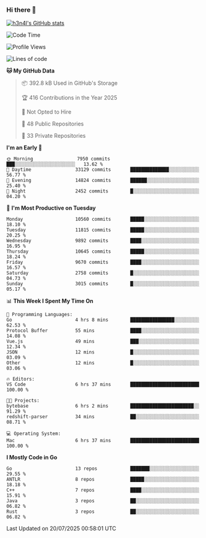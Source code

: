 ### Hi there 👋

[![h3n4l's GitHub stats](https://github-readme-stats.vercel.app/api?username=h3n4l&count_private=true&show_icons=true&theme=radical)](https://github.com/h3n4l/github-readme-stats)

<!--START_SECTION:waka-->
![Code Time](http://img.shields.io/badge/Code%20Time-2%2C243%20hrs%2030%20mins-blue)

![Profile Views](http://img.shields.io/badge/Profile%20Views-0-blue)

![Lines of code](https://img.shields.io/badge/From%20Hello%20World%20I%27ve%20Written-20.3%20million%20lines%20of%20code-blue)

**🐱 My GitHub Data** 

> 📦 392.8 kB Used in GitHub's Storage 
 > 
> 🏆 416 Contributions in the Year 2025
 > 
> 🚫 Not Opted to Hire
 > 
> 📜 48 Public Repositories 
 > 
> 🔑 33 Private Repositories 
 > 
**I'm an Early 🐤** 

```text
🌞 Morning                7950 commits        ███░░░░░░░░░░░░░░░░░░░░░░   13.62 % 
🌆 Daytime                33129 commits       ██████████████░░░░░░░░░░░   56.77 % 
🌃 Evening                14824 commits       ██████░░░░░░░░░░░░░░░░░░░   25.40 % 
🌙 Night                  2452 commits        █░░░░░░░░░░░░░░░░░░░░░░░░   04.20 % 
```
📅 **I'm Most Productive on Tuesday** 

```text
Monday                   10560 commits       █████░░░░░░░░░░░░░░░░░░░░   18.10 % 
Tuesday                  11815 commits       █████░░░░░░░░░░░░░░░░░░░░   20.25 % 
Wednesday                9892 commits        ████░░░░░░░░░░░░░░░░░░░░░   16.95 % 
Thursday                 10645 commits       █████░░░░░░░░░░░░░░░░░░░░   18.24 % 
Friday                   9670 commits        ████░░░░░░░░░░░░░░░░░░░░░   16.57 % 
Saturday                 2758 commits        █░░░░░░░░░░░░░░░░░░░░░░░░   04.73 % 
Sunday                   3015 commits        █░░░░░░░░░░░░░░░░░░░░░░░░   05.17 % 
```


📊 **This Week I Spent My Time On** 

```text
💬 Programming Languages: 
Go                       4 hrs 8 mins        ████████████████░░░░░░░░░   62.53 % 
Protocol Buffer          55 mins             ████░░░░░░░░░░░░░░░░░░░░░   14.08 % 
Vue.js                   49 mins             ███░░░░░░░░░░░░░░░░░░░░░░   12.34 % 
JSON                     12 mins             █░░░░░░░░░░░░░░░░░░░░░░░░   03.09 % 
Other                    12 mins             █░░░░░░░░░░░░░░░░░░░░░░░░   03.06 % 

🔥 Editors: 
VS Code                  6 hrs 37 mins       █████████████████████████   100.00 % 

🐱‍💻 Projects: 
bytebase                 6 hrs 2 mins        ███████████████████████░░   91.29 % 
redshift-parser          34 mins             ██░░░░░░░░░░░░░░░░░░░░░░░   08.71 % 

💻 Operating System: 
Mac                      6 hrs 37 mins       █████████████████████████   100.00 % 
```

**I Mostly Code in Go** 

```text
Go                       13 repos            ███████░░░░░░░░░░░░░░░░░░   29.55 % 
ANTLR                    8 repos             █████░░░░░░░░░░░░░░░░░░░░   18.18 % 
C++                      7 repos             ████░░░░░░░░░░░░░░░░░░░░░   15.91 % 
Java                     3 repos             ██░░░░░░░░░░░░░░░░░░░░░░░   06.82 % 
Rust                     3 repos             ██░░░░░░░░░░░░░░░░░░░░░░░   06.82 % 
```




 Last Updated on 20/07/2025 00:58:01 UTC
<!--END_SECTION:waka-->

